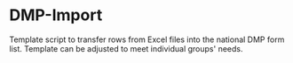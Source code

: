 # DMP-Import

Template script to transfer rows from Excel files into the national DMP form list. Template can be adjusted to meet individual groups' needs.
